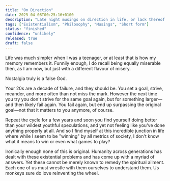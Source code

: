 ```yaml
---
title: "On Direction"
date: 2025-04-08T00:25:16+0100
description: "Late night musings on direction in life, or lack thereof."
tags: ["Existentialism", "Philosophy", "Musings", "Short form"]
status: "finished"
confidence: "unlikely"
released: true
draft: false
---
```


Life was much simpler when I was a teenager, or at least that is how my memory remembers it. Funnily enough, I do recall being equally miserable then, as I am now, but just with a different flavour of misery. 

Nostalgia truly is a false God.

Your 20s are a decade of failure, and they should be. You set a goal, strive, meander, and more often than not miss the mark. However the next time you try you don't strive for the same goal again, but for something larger—and then likely fail again. 
You fail again, but end up surpassing the original goal—not that it matters to you anymore, of course.

Repeat the cycle for a few years and soon you find yourself doing better than your wildest youthful speculations, and yet not feeling like you've done anything properly at all.
And so I find myself at this incredible junction in life where while I seem to be "winning" by all metrics of society, I don't know what it means to win or even what games to play?

Ironically enough none of this is original. Humanity across generations has dealt with these existential problems and has come up with a myriad of answers. Yet these cannot be merely known to remedy the spiritual ailment. Each one of us must wrestle with them ourselves to understand them. Us monkeys sure do love reinventing the wheel.
